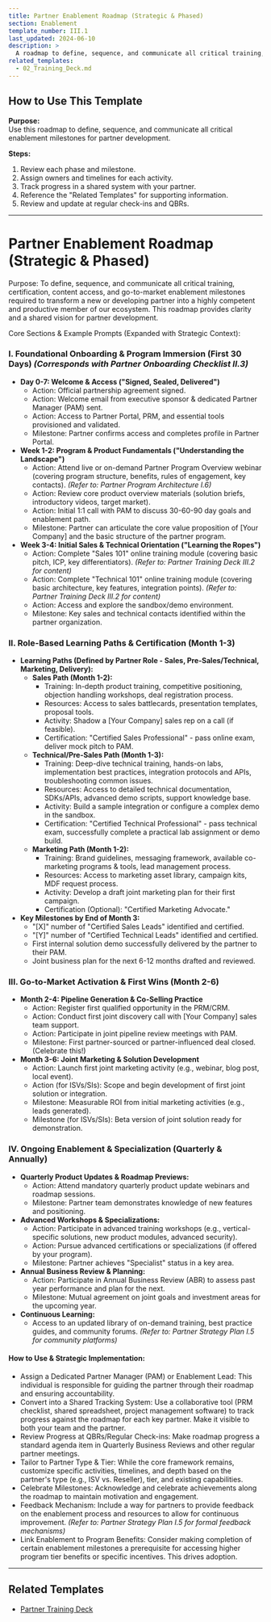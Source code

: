 ```yaml
---
title: Partner Enablement Roadmap (Strategic & Phased)
section: Enablement
template_number: III.1
last_updated: 2024-06-10
description: >
  A roadmap to define, sequence, and communicate all critical training, certification, content access, and go-to-market enablement milestones for partner development.
related_templates:
  - 02_Training_Deck.md
---
```


## How to Use This Template

**Purpose:**  
Use this roadmap to define, sequence, and communicate all critical enablement milestones for partner development.

**Steps:**
1. Review each phase and milestone.
2. Assign owners and timelines for each activity.
3. Track progress in a shared system with your partner.
4. Reference the "Related Templates" for supporting information.
5. Review and update at regular check-ins and QBRs.

---

# Partner Enablement Roadmap (Strategic & Phased)

Purpose: To define, sequence, and communicate all critical training, certification, content access, and go-to-market enablement milestones required to transform a new or developing partner into a highly competent and productive member of our ecosystem. This roadmap provides clarity and a shared vision for partner development.

Core Sections & Example Prompts (Expanded with Strategic Context):

### I. Foundational Onboarding & Program Immersion (First 30 Days) *(Corresponds with Partner Onboarding Checklist II.3)*
- **Day 0-7: Welcome & Access ("Signed, Sealed, Delivered")**
  - Action: Official partnership agreement signed.
  - Action: Welcome email from executive sponsor & dedicated Partner Manager (PAM) sent.
  - Action: Access to Partner Portal, PRM, and essential tools provisioned and validated.
  - Milestone: Partner confirms access and completes profile in Partner Portal.
- **Week 1-2: Program & Product Fundamentals ("Understanding the Landscape")**
  - Action: Attend live or on-demand Partner Program Overview webinar (covering program structure, benefits, rules of engagement, key contacts). *(Refer to: Partner Program Architecture I.6)*
  - Action: Review core product overview materials (solution briefs, introductory videos, target market).
  - Action: Initial 1:1 call with PAM to discuss 30-60-90 day goals and enablement path.
  - Milestone: Partner can articulate the core value proposition of [Your Company] and the basic structure of the partner program.
- **Week 3-4: Initial Sales & Technical Orientation ("Learning the Ropes")**
  - Action: Complete "Sales 101" online training module (covering basic pitch, ICP, key differentiators). *(Refer to: Partner Training Deck III.2 for content)*
  - Action: Complete "Technical 101" online training module (covering basic architecture, key features, integration points). *(Refer to: Partner Training Deck III.2 for content)*
  - Action: Access and explore the sandbox/demo environment.
  - Milestone: Key sales and technical contacts identified within the partner organization.

### II. Role-Based Learning Paths & Certification (Month 1-3)
- **Learning Paths (Defined by Partner Role - Sales, Pre-Sales/Technical, Marketing, Delivery):**
  - **Sales Path (Month 1-2):**
    - Training: In-depth product training, competitive positioning, objection handling workshops, deal registration process.
    - Resources: Access to sales battlecards, presentation templates, proposal tools.
    - Activity: Shadow a [Your Company] sales rep on a call (if feasible).
    - Certification: "Certified Sales Professional" - pass online exam, deliver mock pitch to PAM.
  - **Technical/Pre-Sales Path (Month 1-3):**
    - Training: Deep-dive technical training, hands-on labs, implementation best practices, integration protocols and APIs, troubleshooting common issues.
    - Resources: Access to detailed technical documentation, SDKs/APIs, advanced demo scripts, support knowledge base.
    - Activity: Build a sample integration or configure a complex demo in the sandbox.
    - Certification: "Certified Technical Professional" - pass technical exam, successfully complete a practical lab assignment or demo build.
  - **Marketing Path (Month 1-2):**
    - Training: Brand guidelines, messaging framework, available co-marketing programs & tools, lead management process.
    - Resources: Access to marketing asset library, campaign kits, MDF request process.
    - Activity: Develop a draft joint marketing plan for their first campaign.
    - Certification (Optional): "Certified Marketing Advocate."
- **Key Milestones by End of Month 3:**
  - "[X]" number of "Certified Sales Leads" identified and certified.
  - "[Y]" number of "Certified Technical Leads" identified and certified.
  - First internal solution demo successfully delivered by the partner to their PAM.
  - Joint business plan for the next 6-12 months drafted and reviewed.

### III. Go-to-Market Activation & First Wins (Month 2-6)
- **Month 2-4: Pipeline Generation & Co-Selling Practice**
  - Action: Register first qualified opportunity in the PRM/CRM.
  - Action: Conduct first joint discovery call with [Your Company] sales team support.
  - Action: Participate in joint pipeline review meetings with PAM.
  - Milestone: First partner-sourced or partner-influenced deal closed. (Celebrate this!)
- **Month 3-6: Joint Marketing & Solution Development**
  - Action: Launch first joint marketing activity (e.g., webinar, blog post, local event).
  - Action (for ISVs/SIs): Scope and begin development of first joint solution or integration.
  - Milestone: Measurable ROI from initial marketing activities (e.g., leads generated).
  - Milestone (for ISVs/SIs): Beta version of joint solution ready for demonstration.

### IV. Ongoing Enablement & Specialization (Quarterly & Annually)
- **Quarterly Product Updates & Roadmap Previews:**
  - Action: Attend mandatory quarterly product update webinars and roadmap sessions.
  - Milestone: Partner team demonstrates knowledge of new features and positioning.
- **Advanced Workshops & Specializations:**
  - Action: Participate in advanced training workshops (e.g., vertical-specific solutions, new product modules, advanced security).
  - Action: Pursue advanced certifications or specializations (if offered by your program).
  - Milestone: Partner achieves "Specialist" status in a key area.
- **Annual Business Review & Planning:**
  - Action: Participate in Annual Business Review (ABR) to assess past year performance and plan for the next.
  - Milestone: Mutual agreement on joint goals and investment areas for the upcoming year.
- **Continuous Learning:**
  - Access to an updated library of on-demand training, best practice guides, and community forums. *(Refer to: Partner Strategy Plan I.5 for community platforms)*

#### How to Use & Strategic Implementation:
- Assign a Dedicated Partner Manager (PAM) or Enablement Lead: This individual is responsible for guiding the partner through their roadmap and ensuring accountability.
- Convert into a Shared Tracking System: Use a collaborative tool (PRM checklist, shared spreadsheet, project management software) to track progress against the roadmap for each key partner. Make it visible to both your team and the partner.
- Review Progress at QBRs/Regular Check-ins: Make roadmap progress a standard agenda item in Quarterly Business Reviews and other regular partner meetings.
- Tailor to Partner Type & Tier: While the core framework remains, customize specific activities, timelines, and depth based on the partner's type (e.g., ISV vs. Reseller), tier, and existing capabilities.
- Celebrate Milestones: Acknowledge and celebrate achievements along the roadmap to maintain motivation and engagement.
- Feedback Mechanism: Include a way for partners to provide feedback on the enablement process and resources to allow for continuous improvement. *(Refer to: Partner Strategy Plan I.5 for formal feedback mechanisms)*
- Link Enablement to Program Benefits: Consider making completion of certain enablement milestones a prerequisite for accessing higher program tier benefits or specific incentives. This drives adoption.

---

## Related Templates
- [Partner Training Deck](02_Training_Deck.md) 